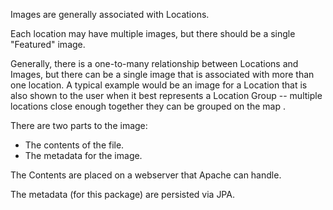 Images are generally associated with Locations.

Each location may have multiple images, but there 
should be a single "Featured" image.

Generally, there is a one-to-many relationship 
between Locations and Images, but there can be 
a single image that is associated with more than
one location.  A typical example would be an
image for a Location that is also shown to the 
user when it best represents a Location Group --
multiple locations close enough together they
can be grouped on the map .

There are two parts to the image:
- The contents of the file.
- The metadata for the image.

The Contents are placed on a webserver that Apache can handle.

The metadata (for this package) are persisted via JPA.